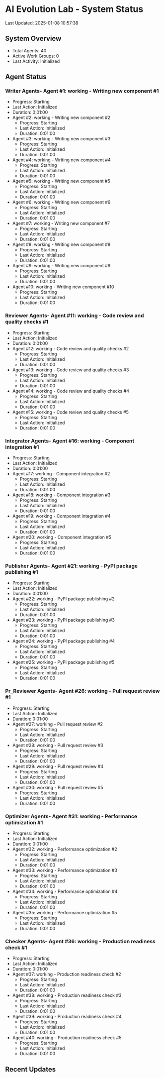# AI Evolution Lab - System Status
Last Updated: 2025-01-08 10:57:38

## System Overview
- Total Agents: 40
- Active Work Groups: 0
- Last Activity: Initialized

## Agent Status

### Writer Agents- Agent #1: working - Writing new component #1
  - Progress: Starting
  - Last Action: Initialized
  - Duration: 0:01:00
- Agent #2: working - Writing new component #2
  - Progress: Starting
  - Last Action: Initialized
  - Duration: 0:01:00
- Agent #3: working - Writing new component #3
  - Progress: Starting
  - Last Action: Initialized
  - Duration: 0:01:00
- Agent #4: working - Writing new component #4
  - Progress: Starting
  - Last Action: Initialized
  - Duration: 0:01:00
- Agent #5: working - Writing new component #5
  - Progress: Starting
  - Last Action: Initialized
  - Duration: 0:01:00
- Agent #6: working - Writing new component #6
  - Progress: Starting
  - Last Action: Initialized
  - Duration: 0:01:00
- Agent #7: working - Writing new component #7
  - Progress: Starting
  - Last Action: Initialized
  - Duration: 0:01:00
- Agent #8: working - Writing new component #8
  - Progress: Starting
  - Last Action: Initialized
  - Duration: 0:01:00
- Agent #9: working - Writing new component #9
  - Progress: Starting
  - Last Action: Initialized
  - Duration: 0:01:00
- Agent #10: working - Writing new component #10
  - Progress: Starting
  - Last Action: Initialized
  - Duration: 0:01:00

### Reviewer Agents- Agent #11: working - Code review and quality checks #1
  - Progress: Starting
  - Last Action: Initialized
  - Duration: 0:01:00
- Agent #12: working - Code review and quality checks #2
  - Progress: Starting
  - Last Action: Initialized
  - Duration: 0:01:00
- Agent #13: working - Code review and quality checks #3
  - Progress: Starting
  - Last Action: Initialized
  - Duration: 0:01:00
- Agent #14: working - Code review and quality checks #4
  - Progress: Starting
  - Last Action: Initialized
  - Duration: 0:01:00
- Agent #15: working - Code review and quality checks #5
  - Progress: Starting
  - Last Action: Initialized
  - Duration: 0:01:00

### Integrator Agents- Agent #16: working - Component integration #1
  - Progress: Starting
  - Last Action: Initialized
  - Duration: 0:01:00
- Agent #17: working - Component integration #2
  - Progress: Starting
  - Last Action: Initialized
  - Duration: 0:01:00
- Agent #18: working - Component integration #3
  - Progress: Starting
  - Last Action: Initialized
  - Duration: 0:01:00
- Agent #19: working - Component integration #4
  - Progress: Starting
  - Last Action: Initialized
  - Duration: 0:01:00
- Agent #20: working - Component integration #5
  - Progress: Starting
  - Last Action: Initialized
  - Duration: 0:01:00

### Publisher Agents- Agent #21: working - PyPI package publishing #1
  - Progress: Starting
  - Last Action: Initialized
  - Duration: 0:01:00
- Agent #22: working - PyPI package publishing #2
  - Progress: Starting
  - Last Action: Initialized
  - Duration: 0:01:00
- Agent #23: working - PyPI package publishing #3
  - Progress: Starting
  - Last Action: Initialized
  - Duration: 0:01:00
- Agent #24: working - PyPI package publishing #4
  - Progress: Starting
  - Last Action: Initialized
  - Duration: 0:01:00
- Agent #25: working - PyPI package publishing #5
  - Progress: Starting
  - Last Action: Initialized
  - Duration: 0:01:00

### Pr_Reviewer Agents- Agent #26: working - Pull request review #1
  - Progress: Starting
  - Last Action: Initialized
  - Duration: 0:01:00
- Agent #27: working - Pull request review #2
  - Progress: Starting
  - Last Action: Initialized
  - Duration: 0:01:00
- Agent #28: working - Pull request review #3
  - Progress: Starting
  - Last Action: Initialized
  - Duration: 0:01:00
- Agent #29: working - Pull request review #4
  - Progress: Starting
  - Last Action: Initialized
  - Duration: 0:01:00
- Agent #30: working - Pull request review #5
  - Progress: Starting
  - Last Action: Initialized
  - Duration: 0:01:00

### Optimizer Agents- Agent #31: working - Performance optimization #1
  - Progress: Starting
  - Last Action: Initialized
  - Duration: 0:01:00
- Agent #32: working - Performance optimization #2
  - Progress: Starting
  - Last Action: Initialized
  - Duration: 0:01:00
- Agent #33: working - Performance optimization #3
  - Progress: Starting
  - Last Action: Initialized
  - Duration: 0:01:00
- Agent #34: working - Performance optimization #4
  - Progress: Starting
  - Last Action: Initialized
  - Duration: 0:01:00
- Agent #35: working - Performance optimization #5
  - Progress: Starting
  - Last Action: Initialized
  - Duration: 0:01:00

### Checker Agents- Agent #36: working - Production readiness check #1
  - Progress: Starting
  - Last Action: Initialized
  - Duration: 0:01:00
- Agent #37: working - Production readiness check #2
  - Progress: Starting
  - Last Action: Initialized
  - Duration: 0:01:00
- Agent #38: working - Production readiness check #3
  - Progress: Starting
  - Last Action: Initialized
  - Duration: 0:01:00
- Agent #39: working - Production readiness check #4
  - Progress: Starting
  - Last Action: Initialized
  - Duration: 0:01:00
- Agent #40: working - Production readiness check #5
  - Progress: Starting
  - Last Action: Initialized
  - Duration: 0:01:00


## Recent Updates


